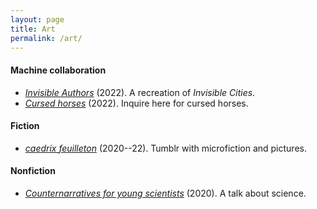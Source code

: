 ```yaml
---
layout: page
title: Art
permalink: /art/
---
```


#### Machine collaboration

- [*Invisible Authors*](/assets/invisible-authors.pdf) (2022). A
  recreation of *Invisible Cities*.
- <a href = "mailto:cursedhorses@gmail.com"><i>Cursed horses</i></a>
  (2022). Inquire here for cursed horses.

#### Fiction

- [*caedrix feuilleton*](https://caedrix.tumblr.com/)
(2020--22). Tumblr with microfiction and pictures.
<!-- - [*Fearful Spheres*](/assets/fearful-spheres.pdf) (2018). A short chapbook.-->

#### Nonfiction

- [*Counternarratives for young scientists*](/assets/reality)
  (2020). A talk about science.
